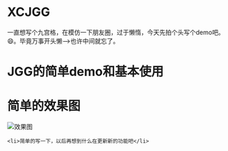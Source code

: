 # XCJGG

一直想写个九宫格，在模仿一下朋友圈，过于懒惰，今天先拍个头写个demo吧。😄。毕竟万事开头懒-->也许中间就忘了。

<h1>JGG的简单demo和基本使用</h1>

<h1>简单的效果图</h1>
<img src = "https://github.com/cgmsuccess/XCJGG/blob/master/test.gif">效果图</ima>
 



    <li>简单的写一下，以后再想到什么在更新新的功能吧</li>

